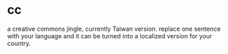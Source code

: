 # cc
a creative commons jingle, currently Taiwan version. replace one sentence with your language and it can be turned into a localized version for your country.
